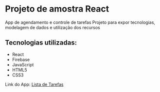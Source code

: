 # Projeto de amostra React
App de agendamento e controle de tarefas
Projeto para expor tecnologias, modelagem de dados e utilização dos recursos

## Tecnologias utilizadas:
* React
* Firebase
* JavaScript
* HTML5
* CSS3

Link do App: [Lista de Tarefas](https://taskstrailer.netlify.app/)